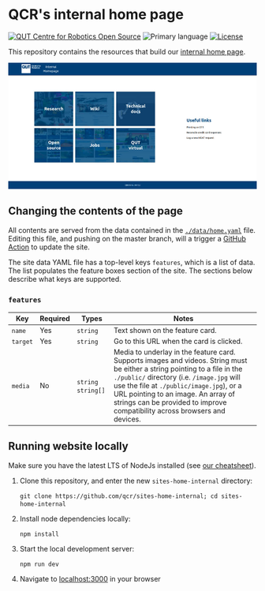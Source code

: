 # QCR's internal home page

[![QUT Centre for Robotics Open Source](https://github.com/qcr/qcr.github.io/raw/master/misc/badge.svg)](https://qcr.github.io)
![Primary language](https://img.shields.io/github/languages/top/qcr/sites-home-internal)
[![License](https://img.shields.io/github/license/qcr/sites-home-internal)](./LICENSE.txt)

This repository contains the resources that build our [internal home page](https://home.qcr.ai).

![QCR's internal homepage](./.github/home.jpg)

## Changing the contents of the page

All contents are served from the data contained in the [`./data/home.yaml`](./data/home.yaml) file. Editing this file, and pushing on the master branch, will a trigger a [GitHub Action](https://github.com/qcr/sites-home-internal/actions) to update the site.

The site data YAML file has a top-level keys `features`, which is a list of data. The list populates the feature boxes section of the site. The sections below describe what keys are supported.

### `features`

| Key      | Required | Types               | Notes                                                                                                                                                                                                                                                                                                                                     |
| -------- | -------- | ------------------- | ----------------------------------------------------------------------------------------------------------------------------------------------------------------------------------------------------------------------------------------------------------------------------------------------------------------------------------------- |
| `name`   | Yes      | `string`            | Text shown on the feature card.                                                                                                                                                                                                                                                                                                           |
| `target` | Yes      | `string`            | Go to this URL when the card is clicked.                                                                                                                                                                                                                                                                                                  |
| `media`  | No       | `string` `string[]` | Media to underlay in the feature card. Supports images and videos. String must be either a string pointing to a file in the `./public/` directory (i.e. `/image.jpg` will use the file at `./public/image.jpg`), or a URL pointing to an image. An array of strings can be provided to improve compatibility across browsers and devices. |

<!-- ### `links` -->

<!-- | Key      | Required | Types    | Notes                                    | -->
<!-- | -------- | -------- | -------- | ---------------------------------------- | -->
<!-- | `name`   | Yes      | `string` | Text shown for the link.                 | -->
<!-- | `target` | Yes      | `string` | Go to this URL when the link is clicked. | -->

## Running website locally

Make sure you have the latest LTS of NodeJs installed (see [our cheatsheet](https://github.com/qcr/sites-shared/#installing-nodejs-on-ubuntu)).

1. Clone this repository, and enter the new `sites-home-internal` directory:
   ```
   git clone https://github.com/qcr/sites-home-internal; cd sites-home-internal
   ```
2. Install node dependencies locally:
   ```
   npm install
   ```
3. Start the local development server:
   ```
   npm run dev
   ```
4. Navigate to [localhost:3000](http://localhost:3000) in your browser
